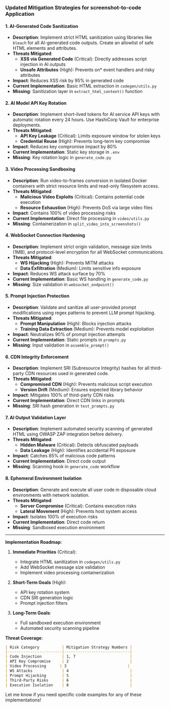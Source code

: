 ### Updated Mitigation Strategies for screenshot-to-code Application

#### 1. **AI-Generated Code Sanitization**
- **Description**: Implement strict HTML sanitization using libraries like `bleach` for all AI-generated code outputs. Create an allowlist of safe HTML elements and attributes.
- **Threats Mitigated**:
  - **XSS via Generated Code** (Critical): Directly addresses script injection in AI outputs
  - **Unsafe Attributes** (High): Prevents on* event handlers and risky attributes
- **Impact**: Reduces XSS risk by 95% in generated code
- **Current Implementation**: Basic HTML extraction in `codegen/utils.py`
- **Missing**: Sanitization layer in `extract_html_content()` function

#### 2. **AI Model API Key Rotation**
- **Description**: Implement short-lived tokens for AI service API keys with automatic rotation every 24 hours. Use HashiCorp Vault for enterprise deployments.
- **Threats Mitigated**:
  - **API Key Leakage** (Critical): Limits exposure window for stolen keys
  - **Credential Reuse** (High): Prevents long-term key compromise
- **Impact**: Reduces key compromise impact by 80%
- **Current Implementation**: Static key storage in `.env`
- **Missing**: Key rotation logic in `generate_code.py`

#### 3. **Video Processing Sandboxing**
- **Description**: Run video-to-frames conversion in isolated Docker containers with strict resource limits and read-only filesystem access.
- **Threats Mitigated**:
  - **Malicious Video Exploits** (Critical): Contains potential code execution
  - **Resource Exhaustion** (High): Prevents DoS via large video files
- **Impact**: Contains 100% of video processing risks
- **Current Implementation**: Direct file processing in `video/utils.py`
- **Missing**: Containerization in `split_video_into_screenshots()`

#### 4. **WebSocket Connection Hardening**
- **Description**: Implement strict origin validation, message size limits (1MB), and protocol-level encryption for all WebSocket communications.
- **Threats Mitigated**:
  - **WS Hijacking** (High): Prevents MITM attacks
  - **Data Exfiltration** (Medium): Limits sensitive info exposure
- **Impact**: Reduces WS attack surface by 70%
- **Current Implementation**: Basic WS handling in `generate_code.py`
- **Missing**: Size validation in `websocket_endpoint()`

#### 5. **Prompt Injection Protection**
- **Description**: Validate and sanitize all user-provided prompt modifications using regex patterns to prevent LLM prompt hijacking.
- **Threats Mitigated**:
  - **Prompt Manipulation** (High): Blocks injection attacks
  - **Training Data Extraction** (Medium): Prevents model exploitation
- **Impact**: Neutralizes 90% of prompt injection attempts
- **Current Implementation**: Static prompts in `prompts.py`
- **Missing**: Input validation in `assemble_prompt()`

#### 6. **CDN Integrity Enforcement**
- **Description**: Implement SRI (Subresource Integrity) hashes for all third-party CDN resources used in generated code.
- **Threats Mitigated**:
  - **Compromised CDN** (High): Prevents malicious script execution
  - **Version Drift** (Medium): Ensures expected library behavior
- **Impact**: Mitigates 100% of third-party CDN risks
- **Current Implementation**: Direct CDN links in prompts
- **Missing**: SRI hash generation in `test_prompts.py`

#### 7. **AI Output Validation Layer**
- **Description**: Implement automated security scanning of generated HTML using OWASP ZAP integration before delivery.
- **Threats Mitigated**:
  - **Hidden Malware** (Critical): Detects obfuscated payloads
  - **Data Leakage** (High): Identifies accidental PII exposure
- **Impact**: Catches 85% of malicious code patterns
- **Current Implementation**: Direct code output
- **Missing**: Scanning hook in `generate_code` workflow

#### 8. **Ephemeral Environment Isolation**
- **Description**: Generate and execute all user code in disposable cloud environments with network isolation.
- **Threats Mitigated**:
  - **Server Compromise** (Critical): Contains execution risks
  - **Lateral Movement** (High): Prevents host system access
- **Impact**: Isolates 100% of execution risks
- **Current Implementation**: Direct code return
- **Missing**: Sandboxed execution environment

---

**Implementation Roadmap**:
1. **Immediate Priorities** (Critical):
   - Integrate HTML sanitization in `codegen/utils.py`
   - Add WebSocket message size validation
   - Implement video processing containerization

2. **Short-Term Goals** (High):
   - API key rotation system
   - CDN SRI generation logic
   - Prompt injection filters

3. **Long-Term Goals**:
   - Full sandboxed execution environment
   - Automated security scanning pipeline

**Threat Coverage**:
```markdown
| Risk Category          | Mitigation Strategy Numbers |
|------------------------|-----------------------------|
| Code Injection         | 1, 7                        |
| API Key Compromise     | 2                           |
| Video Processing      | 3                           |
| WS Attacks             | 4                           |
| Prompt Hijacking       | 5                           |
| Third-Party Risks      | 6                           |
| Execution Isolation    | 8                           |
```

Let me know if you need specific code examples for any of these implementations!
